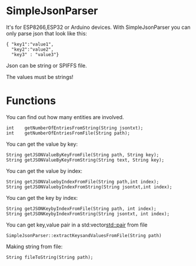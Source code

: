 # SimpleJsonParser
It's for ESP8266,ESP32 or Arduino devices.
With SimpleJsonParser you can only parse json that look like this:
```
{ "key1":"value1",
  "key2":"value2",
  "key3" : "value3"}
```
Json can be string or SPIFFS file.

The values must be strings!

# Functions

You can find out how many entities are involved.
```
int    getNumberOfEntriesFromString(String jsontxt);
int    getNumberOfEntriesFromFile(String path);
```
You can get the value by key:
```
String getJSONValueByKeyFromFile(String path, String key);
String getJSONValueByKeyFromString(String text, String key);
```
You can get the value by index:
```
String getJSONValuebyIndexFromFile(String path,int index);
String getJSONValuebyIndexFromString(String jsontxt,int index);
```
You can get the key by index:
```
String getJSONKeybyIndexFromFile(String path, int index);
String getJSONKeybyIndexFromString(String jsontxt, int index);
```
You can get key,value pair in a std:vector<std::pair> from file
```
SimpleJsonParser::extractKeysandValuesFromFile(String path)
```
Making string from file:

```
String fileToString(String path);
```
